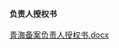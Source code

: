 #### 负责人授权书

[青海备案负责人授权书.docx](https://badownload.s3.cn-north-1.jdcloud-oss.com/buchongziliao/qinghai/qinghaishouquan.docx)
